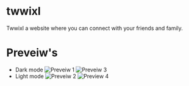 # twwixl
 Twwixl a website where you can connect with your friends and family.
 # Preveiw's
  - Dark mode
![Preveiw 1](https://user-images.githubusercontent.com/82166240/151675915-7921aa41-fa0a-4876-9224-35fda02efe61.JPG)
![Preveiw 3](https://user-images.githubusercontent.com/82166240/151675921-29f46865-abf8-49b5-814b-d5e6f02ae79e.JPG)
  - Light mode
![Preveiw 2](https://user-images.githubusercontent.com/82166240/151675928-4c4cae13-1986-4533-a396-8c3dc9c509ac.JPG)
![Preview 4](https://user-images.githubusercontent.com/82166240/151675931-31ca503a-c9e1-4899-857b-d50a618ec51f.JPG)
